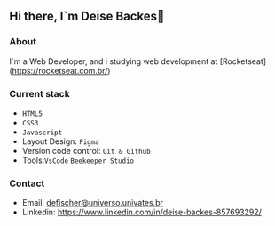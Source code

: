 ## Hi there, I`m Deise Backes👋

### About
I`m a Web Developer, and i studying web development at [Rocketseat] (https://rocketseat.com.br/)

### Current stack
- `HTML5`
- `CSS3`
- `Javascript`
- Layout Design: `Figma`
- Version code control: `Git & Github`
- Tools:`VsCode` `Beekeeper Studio`

### Contact
- Email: defischer@universo.univates.br
- Linkedin: https://www.linkedin.com/in/deise-backes-857693292/



